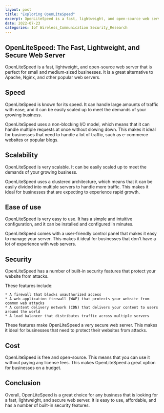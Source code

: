 ```yaml
---
layout: post
title: "Exploring OpenLiteSpeed"
excerpt: OpenLiteSpeed is a fast, lightweight, and open-source web server that is perfect for small and medium-sized businesses. It is a great alternative to Apache, Nginx, and other popular web servers.
date: 2022-07-23
categories: IoT Wireless_Communication Security_Research
---
```



## OpenLiteSpeed: The Fast, Lightweight, and Secure Web Server

OpenLiteSpeed is a fast, lightweight, and open-source web server that is perfect for small and medium-sized businesses. It is a great alternative to Apache, Nginx, and other popular web servers.

## Speed

OpenLiteSpeed is known for its speed. It can handle large amounts of traffic with ease, and it can be easily scaled up to meet the demands of your growing business.

OpenLiteSpeed uses a non-blocking I/O model, which means that it can handle multiple requests at once without slowing down. This makes it ideal for businesses that need to handle a lot of traffic, such as e-commerce websites or popular blogs.

## Scalability

OpenLiteSpeed is very scalable. It can be easily scaled up to meet the demands of your growing business.

OpenLiteSpeed uses a clustered architecture, which means that it can be easily divided into multiple servers to handle more traffic. This makes it ideal for businesses that are expecting to experience rapid growth.

## Ease of use

OpenLiteSpeed is very easy to use. It has a simple and intuitive configuration, and it can be installed and configured in minutes.

OpenLiteSpeed comes with a user-friendly control panel that makes it easy to manage your server. This makes it ideal for businesses that don't have a lot of experience with web servers.

## Security

OpenLiteSpeed has a number of built-in security features that protect your website from attacks.

These features include:

    * A firewall that blocks unauthorized access
    * A web application firewall (WAF) that protects your website from common web attacks
    * A content delivery network (CDN) that delivers your content to users around the world
    * A load balancer that distributes traffic across multiple servers

These features make OpenLiteSpeed a very secure web server. This makes it ideal for businesses that need to protect their websites from attacks.

## Cost

OpenLiteSpeed is free and open-source. This means that you can use it without paying any license fees. This makes OpenLiteSpeed a great option for businesses on a budget.

## Conclusion

Overall, OpenLiteSpeed is a great choice for any business that is looking for a fast, lightweight, and secure web server. It is easy to use, affordable, and has a number of built-in security features.